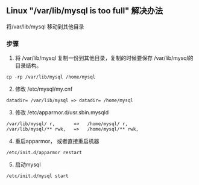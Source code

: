 Linux "/var/lib/mysql is too full" 解决办法
----------------------------------

将/var/lib/mysql 移动到其他目录

### 步骤
1. 将 /var/lib/mysql 复制一份到其他目录，复制的时候要保存 /var/lib/mysql的目录结构。

  `cp -rp /var/lib/mysql /home/mysql`

2. 修改 /etc/mysql/my.cnf

  `datadir= /var/lib/mysql => datadir= /home/mysql`

3. 修改 /etc/apparmor.d/usr.sbin.mysqld
```
/var/lib/mysql/ r,       =>   /home/mysql/ r,
/var/lib/mysql/** rwk,   =>   /home/mysql/** rwk,
```
4. 重启apparmor， 或者直接重启机器

  `/etc/init.d/apparmor restart`

5. 启动mysql 

  `/etc/init.d/mysql start`
